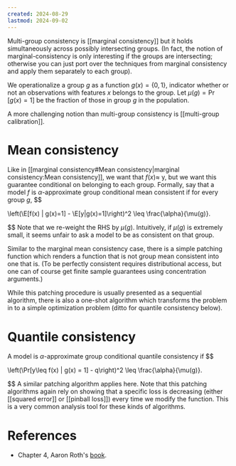 ```yaml
---
created: 2024-08-29
lastmod: 2024-09-02
---
```

Multi-group consistency is [[marginal consistency]] but it holds simultaneously across possibly intersecting groups. (In fact, the notion of marginal-consistency is only interesting if the groups are intersecting; otherwise you can just port over the techniques from marginal consistency and apply them separately to each group). 

We operationalize a group $g$ as a function $g(x)=\{0,1\}$, indicator whether or not an observations with features $x$ belongs to the group. Let $\mu(g) = \Pr[g(x)=1]$ be the fraction of those in group $g$ in the population.  

A more challenging notion than multi-group consistency is [[multi-group calibration]]. 

# Mean consistency 

Like in [[marginal consistency#Mean consistency|marginal consistency:Mean consistency]], we want that $f(x) \approx$ y, but we want this guarantee conditional on belonging to each group. Formally, say that a model $f$ is $\alpha$-approximate group conditional mean consistent if for every group $g$, 
$$

\left(\E[f(x) | g(x)=1] - \E[y|g(x)=1]\right)^2 \leq \frac{\alpha}{\mu(g)}.

$$
Note that we re-weight the RHS by $\mu(g)$. Intuitively, if $\mu(g)$ is extremely small, it seems unfair to ask a model to be as consistent on that group. 

Similar to the marginal mean consistency case, there is a simple patching function which renders a function that is not group mean consistent into one that is. (To be perfectly consistent requires distributional access, but one can of course get finite sample guarantees using concentration arguments.)

While this patching procedure is usually presented as a sequential algorithm, there is also a one-shot algorithm which transforms the problem in to a simple optimization problem (ditto for quantile consistency below). 
# Quantile consistency 

A model is $\alpha$-approximate group conditional quantile consistency if 
$$

\left(\Pr[y\leq f(x) | g(x) = 1] - q\right)^2 \leq \frac{\alpha}{\mu(g)}.

$$
A similar patching algorithm applies here. Note that this patching algorithms again rely on showing that a specific loss is decreasing (either [[squared error]] or [[pinball loss]]) every time we modify the function. This is a very common analysis tool for these kinds of algorithms. 


# References 
- Chapter 4, Aaron Roth's [book](https://www.cis.upenn.edu/~aaroth/uncertainty-notes.pdf). 